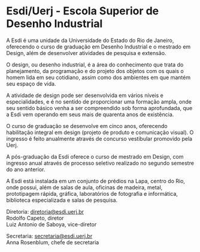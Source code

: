 <!--
---
title: Esdi/Uerj - Escola Superior de Desenho Industrial
-->
# Esdi/Uerj - Escola Superior de Desenho Industrial

A Esdi é uma unidade da Universidade do Estado do Rio de Janeiro, oferecendo o curso de graduação em Desenho Industrial e o mestrado em Design, além de desenvolver atividades de pesquisa e extensão.

O design, ou desenho industrial, é a área do conhecimento que trata do planejamento, da programação e do projeto dos objetos com os quais o homem lida em seu cotidiano, assim como dos ambientes em que mantém seu espaço de vida.

A atividade de design pode ser desenvolvida em vários níveis e especialidades, e é no sentido de proporcionar uma formação ampla, onde seu sentido básico venha a ser compreendido sob forma aprofundada, que a Esdi vem operando em seus mais de quarenta anos de existência.

O curso de graduação se desenvolve em cinco anos, oferecendo habilitação integral em design (projeto de produto e comunicação visual). O ingresso é feito anualmente através de concurso vestibular promovido pela Uerj.

A pós-graduação da Esdi oferece o curso de mestrado em Design, com ingresso anual através de processo seletivo realizado no segundo semestre do ano anterior.

A Esdi está instalada em um conjunto de prédios na Lapa, centro do Rio, onde possui, além de salas de aula, oficinas de madeira, metal, prototipagem rápida, gráfica, laboratórios de fotografia e informática, biblioteca especializada e salas de pesquisa.

Diretoria: <diretoria@esdi.uerj.br>   
Rodolfo Capeto, diretor   
Luiz Antonio de Saboya, vice-diretor

Secretaria: <secretaria@esdi.uerj.br>   
Anna Rosenblum, chefe de secretaria 
